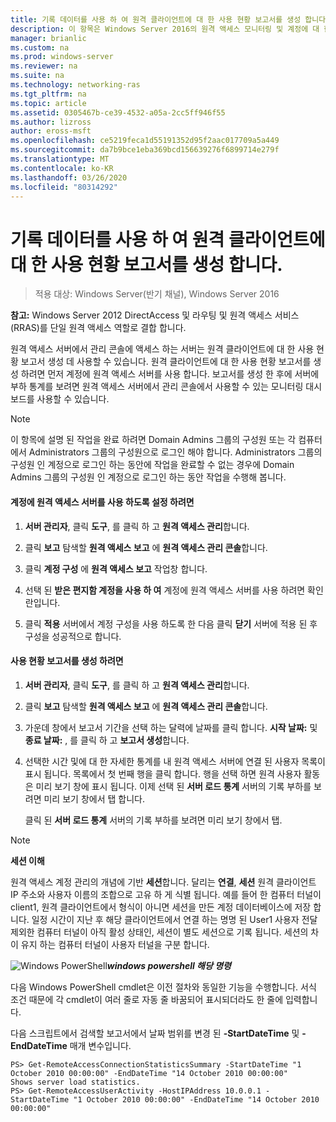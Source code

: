 ```yaml
---
title: 기록 데이터를 사용 하 여 원격 클라이언트에 대 한 사용 현황 보고서를 생성 합니다.
description: 이 항목은 Windows Server 2016의 원격 액세스 모니터링 및 계정에 대 한 가이드의 일부입니다.
manager: brianlic
ms.custom: na
ms.prod: windows-server
ms.reviewer: na
ms.suite: na
ms.technology: networking-ras
ms.tgt_pltfrm: na
ms.topic: article
ms.assetid: 0305467b-ce39-4532-a05a-2cc5ff946f55
ms.author: lizross
author: eross-msft
ms.openlocfilehash: ce5219feca1d55191352d95f2aac017709a5a449
ms.sourcegitcommit: da7b9bce1eba369bcd156639276f6899714e279f
ms.translationtype: MT
ms.contentlocale: ko-KR
ms.lasthandoff: 03/26/2020
ms.locfileid: "80314292"
---
```

# <a name="generate-a-usage-report-for-remote-clients-using-historical-data"></a>기록 데이터를 사용 하 여 원격 클라이언트에 대 한 사용 현황 보고서를 생성 합니다.

>적용 대상: Windows Server(반기 채널), Windows Server 2016

**참고:** Windows Server 2012 DirectAccess 및 라우팅 및 원격 액세스 서비스 (RRAS)를 단일 원격 액세스 역할로 결합 합니다.  
  
원격 액세스 서버에서 관리 콘솔에 액세스 하는 서버는 원격 클라이언트에 대 한 사용 현황 보고서 생성 데 사용할 수 있습니다. 원격 클라이언트에 대 한 사용 현황 보고서를 생성 하려면 먼저 계정에 원격 액세스 서버를 사용 합니다. 보고서를 생성 한 후에 서버에 부하 통계를 보려면 원격 액세스 서버에서 관리 콘솔에서 사용할 수 있는 모니터링 대시보드를 사용할 수 있습니다.  
  
> [!NOTE]  
> 이 항목에 설명 된 작업을 완료 하려면 Domain Admins 그룹의 구성원 또는 각 컴퓨터에서 Administrators 그룹의 구성원으로 로그인 해야 합니다. Administrators 그룹의 구성원 인 계정으로 로그인 하는 동안에 작업을 완료할 수 없는 경우에 Domain Admins 그룹의 구성원 인 계정으로 로그인 하는 동안 작업을 수행해 봅니다.  
  
#### <a name="to-enable-accounting-on-the-remote-access-server"></a>계정에 원격 액세스 서버를 사용 하도록 설정 하려면  
  
1.  **서버 관리자**, 클릭 **도구**, 를 클릭 하 고 **원격 액세스 관리**합니다.  
  
2.  클릭 **보고** 탐색할 **원격 액세스 보고** 에 **원격 액세스 관리 콘솔**합니다.  
  
3.  클릭 **계정 구성** 에 **원격 액세스 보고** 작업창 합니다.  
  
4.  선택 된 **받은 편지함 계정을 사용 하 여** 계정에 원격 액세스 서버를 사용 하려면 확인란입니다.  
  
5.  클릭 **적용** 서버에서 계정 구성을 사용 하도록 한 다음 클릭 **닫기** 서버에 적용 된 후 구성을 성공적으로 합니다.  
  
#### <a name="to-generate-the-usage-report"></a>사용 현황 보고서를 생성 하려면  
  
1.  **서버 관리자**, 클릭 **도구**, 를 클릭 하 고 **원격 액세스 관리**합니다.  
  
2.  클릭 **보고** 탐색할 **원격 액세스 보고** 에 **원격 액세스 관리 콘솔**합니다.  
  
3.  가운데 창에서 보고서 기간을 선택 하는 달력에 날짜를 클릭 합니다. **시작 날짜:** 및 **종료 날짜:** , 를 클릭 하 고 **보고서 생성**합니다.  
  
4.  선택한 시간 및에 대 한 자세한 통계를 내 원격 액세스 서버에 연결 된 사용자 목록이 표시 됩니다. 목록에서 첫 번째 행을 클릭 합니다. 행을 선택 하면 원격 사용자 활동은 미리 보기 창에 표시 됩니다. 이제 선택 된 **서버 로드 통계** 서버의 기록 부하를 보려면 미리 보기 창에서 탭 합니다.  
  
    클릭 된 **서버 로드 통계** 서버의 기록 부하를 보려면 미리 보기 창에서 탭.  
  
> [!NOTE]  
> **세션 이해**  
>   
> 원격 액세스 계정 관리의 개념에 기반 **세션**합니다. 달리는 **연결**,  **세션** 원격 클라이언트 IP 주소와 사용자 이름의 조합으로 고유 하 게 식별 됩니다. 예를 들어 한 컴퓨터 터널이 client1, 원격 클라이언트에서 형식이 아니면 세션을 만든 계정 데이터베이스에 저장 합니다. 일정 시간이 지난 후 해당 클라이언트에서 연결 하는 명명 된 User1 사용자 전달 제외한 컴퓨터 터널이 아직 활성 상태인, 세션이 별도 세션으로 기록 됩니다. 세션의 차이 유지 하는 컴퓨터 터널이 사용자 터널을 구분 합니다.  
  
![Windows PowerShell](../../../media/Generate-a-usage-report-for-remote-clients-using-historical-data/PowerShellLogoSmall.gif)***<em>windows powershell 해당 명령</em>***  
  
다음 Windows PowerShell cmdlet은 이전 절차와 동일한 기능을 수행합니다. 서식 조건 때문에 각 cmdlet이 여러 줄로 자동 줄 바꿈되어 표시되더라도 한 줄에 입력합니다.  
  
다음 스크립트에서 검색할 보고서에서 날짜 범위를 변경 된 **-StartDateTime** 및 **-EndDateTime** 매개 변수입니다.  
  
```  
PS> Get-RemoteAccessConnectionStatisticsSummary -StartDateTime "1 October 2010 00:00:00" -EndDateTime "14 October 2010 00:00:00"  
Shows server load statistics.  
PS> Get-RemoteAccessUserActivity -HostIPAddress 10.0.0.1 -StartDateTime "1 October 2010 00:00:00" -EndDateTime "14 October 2010 00:00:00"  
```  
  


